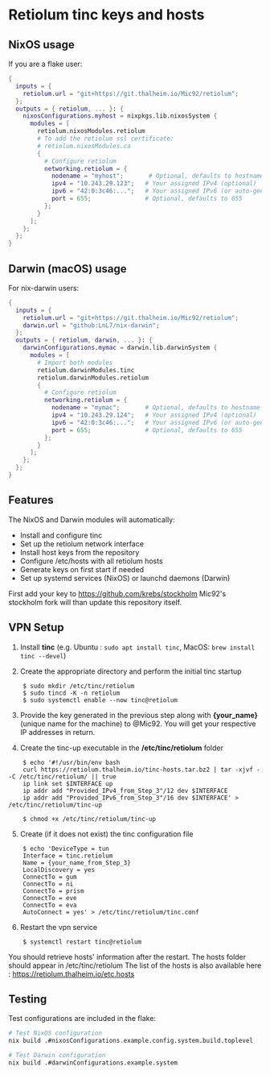 # **Retiolum tinc keys and hosts**

## NixOS usage

If you are a flake user:

```nix
{
  inputs = {
    retiolum.url = "git+https://git.thalheim.io/Mic92/retiolum";
  };
  outputs = { retiolum, ... }: {
    nixosConfigurations.myhost = nixpkgs.lib.nixosSystem {
      modules = [
        retiolum.nixosModules.retiolum
        # To add the retiolum ssl certificate:
        # retiolum.nixosModules.ca
        {
          # Configure retiolum
          networking.retiolum = {
            nodename = "myhost";       # Optional, defaults to hostname
            ipv4 = "10.243.29.123";   # Your assigned IPv4 (optional)
            ipv6 = "42:0:3c46:...";   # Your assigned IPv6 (or auto-generated)
            port = 655;               # Optional, defaults to 655
          };
        }
      ];
    };
  };
}
```

## Darwin (macOS) usage

For nix-darwin users:

```nix
{
  inputs = {
    retiolum.url = "git+https://git.thalheim.io/Mic92/retiolum";
    darwin.url = "github:LnL7/nix-darwin";
  };
  outputs = { retiolum, darwin, ... }: {
    darwinConfigurations.mymac = darwin.lib.darwinSystem {
      modules = [
        # Import both modules
        retiolum.darwinModules.tinc
        retiolum.darwinModules.retiolum
        {
          # Configure retiolum
          networking.retiolum = {
            nodename = "mymac";       # Optional, defaults to hostname
            ipv4 = "10.243.29.124";   # Your assigned IPv4 (optional)
            ipv6 = "42:0:3c46:...";   # Your assigned IPv6 (or auto-generated)
            port = 655;               # Optional, defaults to 655
          };
        }
      ];
    };
  };
}
```

## Features

The NixOS and Darwin modules will automatically:
- Install and configure tinc
- Set up the retiolum network interface
- Install host keys from the repository
- Configure /etc/hosts with all retiolum hosts
- Generate keys on first start if needed
- Set up systemd services (NixOS) or launchd daemons (Darwin)

First add your key to https://github.com/krebs/stockholm
Mic92's stockholm fork will than update this repository itself.


## VPN Setup
1. Install **tinc** (e.g. Ubuntu : `sudo apt install tinc`, MacOS: `brew install tinc --devel`)

2. Create the appropriate directory and perform the initial tinc startup 
```
    $ sudo mkdir /etc/tinc/retiolum
    $ sudo tincd -K -n retiolum
    $ sudo systemctl enable --now tinc@retiolum
```

3. Provide the key generated in the previous step along with **{your_name}** (unique name for the machine) to @Mic92.
   You will get your respective IP addresses in return.

4. Create the tinc-up executable in the **/etc/tinc/retiolum** folder
```
    $ echo '#!/usr/bin/env bash
    curl https://retiolum.thalheim.io/tinc-hosts.tar.bz2 | tar -xjvf - -C /etc/tinc/retiolum/ || true
    ip link set $INTERFACE up
    ip addr add "Provided_IPv4_from_Step_3"/12 dev $INTERFACE
    ip addr add "Provided_IPv6_from_Step_3"/16 dev $INTERFACE' > /etc/tinc/retiolum/tinc-up

    $ chmod +x /etc/tinc/retiolum/tinc-up
```

5. Create (if it does not exist) the tinc configuration file
```
    $ echo 'DeviceType = tun
    Interface = tinc.retiolum
    Name = {your_name_from_Step_3}
    LocalDiscovery = yes
    ConnectTo = gum
    ConnectTo = ni
    ConnectTo = prism
    ConnectTo = eve
    ConnectTo = eva
    AutoConnect = yes' > /etc/tinc/retiolum/tinc.conf
```

6. Restart the vpn service
```
    $ systemctl restart tinc@retiolum
```
You should retrieve hosts' information after the restart.
The hosts folder should appear in /etc/tinc/retiolum
The list of the hosts is also available here : https://retiolum.thalheim.io/etc.hosts

## Testing

Test configurations are included in the flake:
```bash
# Test NixOS configuration
nix build .#nixosConfigurations.example.config.system.build.toplevel

# Test Darwin configuration
nix build .#darwinConfigurations.example.system
```
